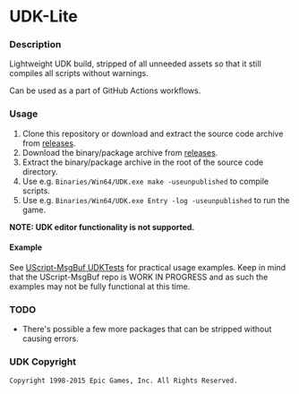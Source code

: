 # UDK-Lite

### Description

Lightweight UDK build, stripped of all unneeded assets so that it still compiles all scripts without warnings.

Can be used as a part of GitHub Actions workflows.

### Usage

1. Clone this repository or download and extract the source code archive from [releases](https://github.com/tuokri/UDK-Lite/releases).
2. Download the binary/package archive from [releases](https://github.com/tuokri/UDK-Lite/releases).
3. Extract the binary/package archive in the root of the source code directory.
4. Use e.g. `Binaries/Win64/UDK.exe make -useunpublished` to compile scripts.
5. Use e.g. `Binaries/Win64/UDK.exe Entry -log -useunpublished` to run the game.

**NOTE: UDK editor functionality is not supported.**

#### Example

See [UScript-MsgBuf UDKTests](https://github.com/tuokri/uscript-msgbuf/tree/master/tests/UDKTests) for
practical usage examples. Keep in mind that the UScript-MsgBuf repo is WORK IN PROGRESS and as such the
examples may not be fully functional at this time.

### TODO

- There's possible a few more packages that can be stripped without causing errors.

### UDK Copyright

```
Copyright 1998-2015 Epic Games, Inc. All Rights Reserved.
```
